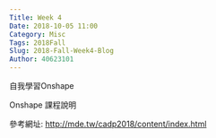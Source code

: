 ```yaml
---
Title: Week 4
Date: 2018-10-05 11:00
Category: Misc
Tags: 2018Fall
Slug: 2018-Fall-Week4-Blog
Author: 40623101
---
```


自我學習Onshape

<!-- PELICAN_END_SUMMARY -->

Onshape 課程說明

參考網址:  <http://mde.tw/cadp2018/content/index.html>



